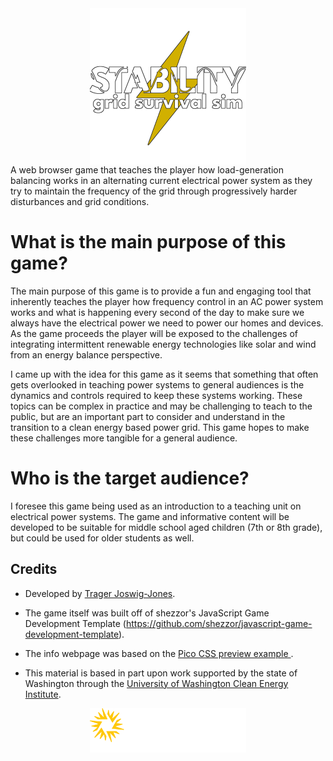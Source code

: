 <div align="center">
<a href=https://tragerjoswig-jones.github.io/STABILITY-Grid-Survival-Sim/><img src="https://github.com/TragerJoswig-Jones/STABILITY-Grid-Survival-Sim/blob/main/images/STABILITY-logo-bolt.png?raw=true" align="center" width="250px" alt="STABILITY: Grid Survival Sim logo"> </a>
</div>
<!--
___
<div id="toc">
  <ul style="list-style: none">
    <summary>
      <h1> STABILITY: Grid Survival Sim </h1>
    </summary>
  </ul>
</div> 
-->
A web browser game that teaches the player how load-generation balancing works in an alternating current electrical power system as they try to maintain the frequency of the grid through progressively harder disturbances and grid conditions.

# What is the main purpose of this game? </h1>
The main purpose of this game is to provide a fun and engaging tool that inherently teaches the player how frequency control in an AC power system works and what is happening every second of the day to make sure we always have the electrical power we need to power our homes and devices. As the game proceeds the player will be exposed to the challenges of integrating intermittent renewable energy technologies like solar and wind from an energy balance perspective.

I came up with the idea for this game as it seems that something that often gets overlooked in teaching power systems to general audiences is the dynamics and controls required to keep these systems working. These topics can be complex in practice and may be challenging to teach to the public, but are an important part to consider and understand in the transition to a clean energy based power grid. This game hopes to make these challenges more tangible for a general audience.

# Who is the target audience? 
I foresee this game being used as an introduction to a teaching unit on electrical power systems. The game and informative content will be developed to be suitable for middle school aged children (7th or 8th grade), but could be used for older students as well.


## Credits

* Developed by <a href="https://tragerjoswig-jones.github.io/index.html">Trager Joswig-Jones</a>.

* The game itself was built off of shezzor's JavaScript Game Development Template (https://github.com/shezzor/javascript-game-development-template).

* The info webpage was based on the <a href="https://picocss.com/examples"> Pico CSS preview example </a>.

* This material is based in part upon work supported by the state of Washington through the <a href="https://www.cei.washington.edu/">University of Washington Clean Energy Institute</a>.
<div align="center">
<a href=https://tragerjoswig-jones.github.io/STABILITY-Grid-Survival-Sim/><img src="https://github.com/TragerJoswig-Jones/STABILITY-Grid-Survival-Sim/blob/main/images/CEI-logo_tag.png?raw=true" align="center" width="250px" alt="Clean Energy Institute logo"> </a>
</div>
